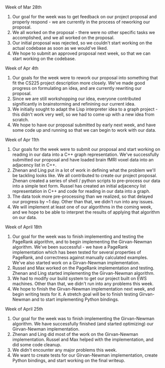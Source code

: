 Week of Mar 28th
1. Our goal for the week was to get feedback on our project proposal and properly respond - we are currently in the process of reworking our proposal.
2. We all worked on the proposal - there were no other specific tasks we accomplished, and we all worked on the proposal.
3. Our initial proposal was rejected, so we couldn't start working on the actual codebase as soon as we would've liked.
4. We hope to submit an approved proposal next week, so that we can start working on the codebase.

Week of Apr 4th
1. Our goals for the week were to rework our proposal into something that fit the CS225 project description more closely. We've made good progress on formulating an idea, and are currently rewriting our proposal.
2. Since we are still workshopping our idea, everyone contributed significantly in brainstorming and refinining our current idea.
3. We initially sought to adapt the Lisp interpreter idea to a graph project - this didn't work very well, so we had to come up with a new idea from scratch.
4. We hope to have our proposal submitted by early next week, and have some code up and running so that we can begin to work with our data.

Week of Apr 11th
1. Our goals for the week were to submit our proposal and start working on reading in our data into a C++ graph representation. We've successfully submitted our proposal and have loaded brain fMRI voxel data into an adjacency list in C++.
2. Zhenan and Ling put in a lot of work in defining what the problem we'll be tackling looks like. We all contributed to create our project proposal. Zhenan created a series of shell / python scripts to pre-process our data into a simple text form. Russel has created an initial adjacency list representation in C++ and code for reading in our data into a graph.
3. The data took more pre-processing than we realized, so that delayed our progress by ~1 day. Other than that, we didn't run into any issues.
4. We will implement at least one of our algorithms in the coming week, and we hope to be able to interpret the results of applying that algorithm on our data.

Week of April 18th
1. Our goal for the week was to finish implementing and testing the PageRank algorithm, and to begin implementing the Girvan-Newman algorithm. We've been successful - we have a PageRank implementation which has been tested for several properties of PageRank, and correctness against manually calculated examples. We've also started work on a Girvan-Newman implementation.
2. Russel and Max worked on the PageRank implementation and testing. Zhenan and Ling started implementing the Girvan-Newman algorithm.
3. We had to modify our build system to get our project built on EWS machines. Other than that, we didn't run into any problems this week.
4. We hope to finish the Girvan-Newman implementation next week, and begin writing tests for it. A stretch goal will be to finish testing Girvan-Newman and to start implementing Python bindings.

Week of April 25th
1. Our goal for the week was to finish implementing the Girvan-Newman algorithm. We have successfully finished (and started optimizing) our Girvan-Newman implementation.
2. Zhenan and Ling did most of the work on the Girvan-Newman implementation. Russel and Max helped with the implementation, and did some code cleanup.
3. We didn't encounter any major problems this week.
4. We want to create tests for our Girvan-Newman implementation, create Python bindings, and start working on the final writeup.
